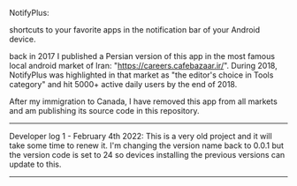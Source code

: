 NotifyPlus:

shortcuts to your favorite apps in the notification bar of your Android device.

back in 2017 I published a Persian version of this app in the most famous local android market of Iran: "https://careers.cafebazaar.ir/". 
During 2018, NotifyPlus was highlighted in that market as "the editor's choice in Tools category" and hit 5000+ active daily users by the end of 2018. 

After my immigration to Canada, I have removed this app from all markets and am publishing its source code in this repository.

******************************************************************************************
Developer log 1 - February 4th 2022: 
This is a very old project and it will take some time to renew it. I'm changing the version name
back to 0.0.1 but the version code is set to 24 so devices installing the previous versions can update to this.
******************************************************************************************
